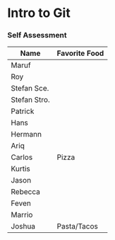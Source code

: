 # Intro to Git 
### Self Assessment

| Name         | Favorite Food |
| ------------ | ------------- |
| Maruf        |               |
| Roy          |               |
| Stefan Sce.  |               |
| Stefan Stro. |               |
| Patrick      |               |
| Hans         |               |
| Hermann      |               |
| Ariq         |               |
| Carlos       |     Pizza     |
| Kurtis       |               |
| Jason        |               |
| Rebecca      |               |
| Feven        |               |
| Marrio       |               |
| Joshua       |  Pasta/Tacos  |
